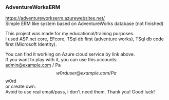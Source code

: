 ### AdventureWorksERM
https://adventureworkserm.azurewebsites.net/  
Simple ERM like system based on AdventureWorks database (not finished)  

This project was made for my educational/training purposes.  
I used ASP.net core, EFcore, TSql db first (adventure works), TSql db code first (Microsoft Identity).  

You can find it working on Azure cloud service by link above.  
If you want to play with it, you can use this accounts:  
admin@example.com / Pa$$w0rd  
user@example.com /  Pa$$w0rd  
or create own.  
Avoid to use real email/pass, i don't need them. Thank you! Good luck!  
